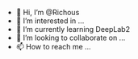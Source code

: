 - 👋 Hi, I’m @Richous
- 👀 I’m interested in ...
- 🌱 I’m currently learning DeepLab2
- 💞️ I’m looking to collaborate on ...
- 📫 How to reach me ...

<!---
Richous/Richous is a ✨ special ✨ repository because its `README.md` (this file) appears on your GitHub profile.
You can click the Preview link to take a look at your changes.
--->
